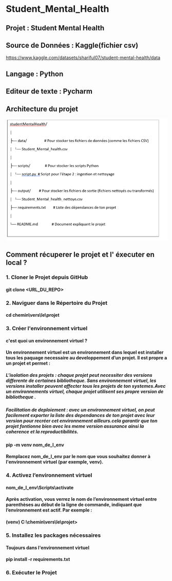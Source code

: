 # Student_Mental_Health
## Projet : Student Mental Health
## Source de Données : Kaggle(fichier csv)
https://www.kaggle.com/datasets/shariful07/student-mental-health/data
## Langage : Python
## Editeur de texte : Pycharm
## Architecture du projet
 ![img.png](img.png)

## Comment récuperer le projet et l' éxecuter en local ?

### 1. Cloner le Projet depuis GitHub
#### git clone <URL_DU_REPO>
### 2. Naviguer dans le Répertoire du Projet
#### cd chemin\vers\le\projet

### 3. Créer l'environnement virtuel
#### c'est quoi un environnement virtuel ?
#### Un environnement virtuel est un environnement dans lequel est installer tous les paquage necessaire au developpement d’un projet. Il est propre a un projet et permet :
##### L’isolation des projets : chaque projet peut necessiter des versions differente de certaines bibliotheque. Sans environnement virtuel, les versions installer peuvent affecter tous les projets de ton systemes.Avec un environnements virtuel, chaque projet utilisent ses propre version de bibliotheque .
##### Facilitation de deploiement : avec un environnement virtuel, on peut facilement exporter la liste des dependances de ton projet avec leur version pour recréer cet environnement ailleurs.cela garantir que ton projet fontionne bien avec les meme version assurance ainsi la coherence et la reproductibilités.
#### pip -m venv nom_de_l_env
#### Remplacez nom_de_l_env par le nom que vous souhaitez donner à l'environnement virtuel (par exemple, venv).

### 4. Activez l’environnement virtuel
#### nom_de_l_env\Scripts\activate

#### Après activation, vous verrez le nom de l’environnement virtuel entre parenthèses au début de la ligne de commande, indiquant que l’environnement est actif. Par exemple :
#### (venv) C:\chemin\vers\le\projet>

### 5. Installez les packages nécessaires
#### Toujours dans l'environnement virtuel
#### pip install -r requirements.txt

### 6. Exécuter le Projet
